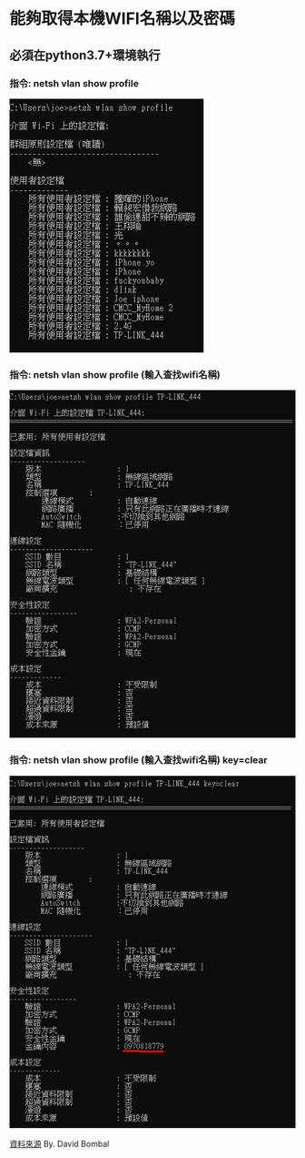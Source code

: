 # 能夠取得本機WIFI名稱以及密碼

## 必須在python3.7+環境執行

### 指令: netsh vlan show profile

![Alt text](1.jpg)

### 指令: netsh vlan show profile (輸入查找wifi名稱)

![Alt text](2.jpg)

### 指令: netsh vlan show profile (輸入查找wifi名稱) key=clear

![Alt text](3.jpg)

[資料來源](https://www.youtube.com/watch?v=SzYKzAHsdMg&t=411s) By. David Bombal 